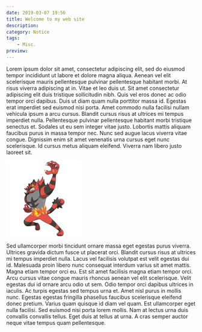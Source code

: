 ```yaml
---
date: 2019-03-07 19:56
title: Welcome to my web site
description: 
category: Notice
tags:
    - Misc.
preview: 
---
```

Lorem ipsum dolor sit amet, consectetur adipiscing elit, sed do eiusmod tempor incididunt ut labore et dolore magna aliqua. Aenean vel elit scelerisque mauris pellentesque pulvinar pellentesque habitant morbi. At risus viverra adipiscing at in. Vitae et leo duis ut. Sit amet consectetur adipiscing elit duis tristique sollicitudin nibh. Quis vel eros donec ac odio tempor orci dapibus. Duis ut diam quam nulla porttitor massa id. Egestas erat imperdiet sed euismod nisi porta. Amet commodo nulla facilisi nullam vehicula ipsum a arcu cursus. Blandit cursus risus at ultrices mi tempus imperdiet nulla. Pellentesque pulvinar pellentesque habitant morbi tristique senectus et. Sodales ut eu sem integer vitae justo. Lobortis mattis aliquam faucibus purus in massa tempor nec. Nunc sed augue lacus viverra vitae congue. Dignissim enim sit amet venenatis urna cursus eget nunc scelerisque. Id cursus metus aliquam eleifend. Viverra nam libero justo laoreet sit.

![](./test.png)

Sed ullamcorper morbi tincidunt ornare massa eget egestas purus viverra. Ultrices gravida dictum fusce ut placerat orci. Blandit cursus risus at ultrices mi tempus imperdiet nulla. Lacus vel facilisis volutpat est velit egestas dui id. Malesuada proin libero nunc consequat interdum varius sit amet mattis. Magna etiam tempor orci eu. Est sit amet facilisis magna etiam tempor orci. Arcu cursus vitae congue mauris rhoncus aenean vel elit scelerisque. Velit egestas dui id ornare arcu odio ut sem. Odio tempor orci dapibus ultrices in iaculis. Ac turpis egestas sed tempus urna et. Amet nisl purus in mollis nunc. Egestas egestas fringilla phasellus faucibus scelerisque eleifend donec pretium. Varius quam quisque id diam vel quam. Est ullamcorper eget nulla facilisi. Sed euismod nisi porta lorem mollis. Nam at lectus urna duis convallis convallis tellus. Eget duis at tellus at urna. A cras semper auctor neque vitae tempus quam pellentesque.

